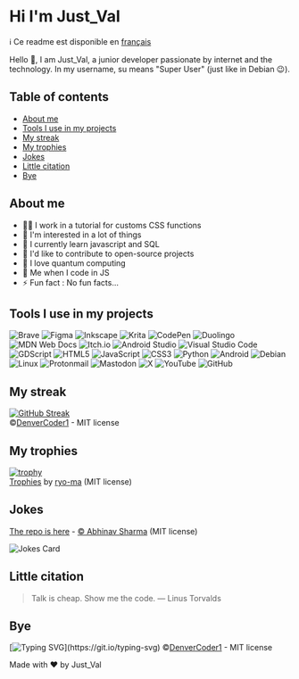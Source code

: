 # Hi I'm Just_Val

ℹ️ Ce readme est disponible en [français](https://github.com/JustVal-su/JustVal-su/blob/main/README-fr.md#%C3%A0-propos)  

Hello 👋, I am Just_Val, a junior developer passionate by internet and the technology.
In my username, su means "Super User" (just like in Debian 😉).

## Table of contents
- [About me](#about-me)
- [Tools I use in my projects](#tools-i-use-in-my-projects)
- [My streak](#my-streak)
- [My trophies](#my-trophies)
- [Jokes](#jokes)
- [Little citation](#little-citation)
- [Bye](#bye)

## About me

- 👨‍💻 I work in a tutorial for customs CSS functions
- 👀 I'm interested in a lot of things
- 🌱 I currently learn javascript and SQL
- 💞️ I'd like to contribute to open-source projects
- 👾 I love quantum computing
- 🤯 Me when I code in JS
- ⚡ Fun fact : No fun facts...

## Tools I use in my projects
![Brave](https://img.shields.io/badge/Brave-FB542B?style=for-the-badge&logo=Brave&logoColor=white)
![Figma](https://img.shields.io/badge/figma-%23F24E1E.svg?style=for-the-badge&logo=figma&logoColor=white)
![Inkscape](https://img.shields.io/badge/Inkscape-e0e0e0?style=for-the-badge&logo=inkscape&logoColor=080A13)
![Krita](https://img.shields.io/badge/Krita-203759?style=for-the-badge&logo=krita&logoColor=EEF37B)
![CodePen](https://img.shields.io/badge/Codepen-000000?style=for-the-badge&logo=codepen&logoColor=white)
![Duolingo](https://img.shields.io/badge/Duolingo-%234DC730.svg?style=for-the-badge&logo=Duolingo&logoColor=white)
![MDN Web Docs](https://img.shields.io/badge/MDN_Web_Docs-black?style=for-the-badge&logo=mdnwebdocs&logoColor=white)
![Itch.io](https://img.shields.io/badge/Itch-%23FF0B34.svg?style=for-the-badge&logo=Itch.io&logoColor=white)
![Android Studio](https://img.shields.io/badge/android%20studio-346ac1?style=for-the-badge&logo=android%20studio&logoColor=white)
![Visual Studio Code](https://img.shields.io/badge/Visual%20Studio%20Code-0078d7.svg?style=for-the-badge&logo=visual-studio-code&logoColor=white)
![GDScript](https://img.shields.io/badge/GDScript-%2374267B.svg?style=for-the-badge&logo=godotengine&logoColor=white)
![HTML5](https://img.shields.io/badge/html5-%23E34F26.svg?style=for-the-badge&logo=html5&logoColor=white)
![JavaScript](https://img.shields.io/badge/javascript-%23323330.svg?style=for-the-badge&logo=javascript&logoColor=%23F7DF1E)
![CSS3](https://img.shields.io/badge/css3-%231572B6.svg?style=for-the-badge&logo=css3&logoColor=white)
![Python](https://img.shields.io/badge/python-3670A0?style=for-the-badge&logo=python&logoColor=ffdd54)
![Android](https://img.shields.io/badge/Android-3DDC84?style=for-the-badge&logo=android&logoColor=white)
![Debian](https://img.shields.io/badge/Debian-D70A53?style=for-the-badge&logo=debian&logoColor=white)
![Linux](https://img.shields.io/badge/Linux-FCC624?style=for-the-badge&logo=linux&logoColor=black)
![Protonmail](https://img.shields.io/badge/ProtonMail-8B89CC?style=for-the-badge&logo=protonmail&logoColor=white)
![Mastodon](https://img.shields.io/badge/-MASTODON-%232B90D9?style=for-the-badge&logo=mastodon&logoColor=white)
![X](https://img.shields.io/badge/X-%23000000.svg?style=for-the-badge&logo=X&logoColor=white)
![YouTube](https://img.shields.io/badge/YouTube-%23FF0000.svg?style=for-the-badge&logo=YouTube&logoColor=white)
![GitHub](https://img.shields.io/badge/github-%23121011.svg?style=for-the-badge&logo=github&logoColor=white)


## My streak

[![GitHub Streak](https://streak-stats.demolab.com/?user=JustVal-su)](https://git.io/streak-stats)  
©[DenverCoder1](https://github.com/DenverCoder1/github-readme-streak-stats/tree/main) - MIT license

## My trophies

[![trophy](https://github-profile-trophy.vercel.app/?username=JustVal-su&theme=matrix)](https://github.com/ryo-ma/github-profile-trophy)  
[Trophies](https://github.com/ryo-ma/github-profile-trophy) by [ryo-ma](https://github.com/ryo-ma) (MIT license)

## Jokes
[The repo is here](https://github.com/ABSphreak/readme-jokes) - [© Abhinav Sharma](https://github.com/ABSphreak) (MIT license)

![Jokes Card](https://readme-jokes.vercel.app/api)

## Little citation
> Talk is cheap. Show me the code.
— Linus Torvalds

## Bye
[![Typing SVG](https://readme-typing-svg.demolab.com?font=Fira+Code&weight=500&size=40&pause=1000&width=500&height=70&lines=Thanks+for+watching+!)](https://git.io/typing-svg)
©[DenverCoder1](https://github.com/DenverCoder1/readme-typing-svg) - MIT license  

Made with ♥️ by Just_Val

<!---
CoolestPNJ/CoolestPNJ is a ✨ special ✨ repository because its `README.md` (this file) appears on your GitHub profile.
You can click the Preview link to take a look at your changes.
--->
